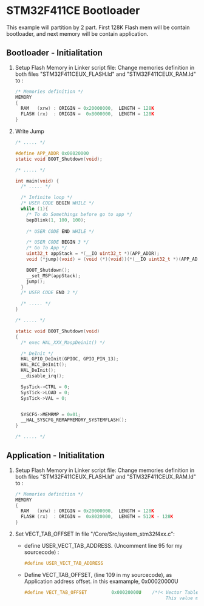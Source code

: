 # STM32F411CE Bootloader

This example will partition by 2 part. First 128K Flash mem will be contain bootloader, and next memory will be contain application.

## Bootloader - Initialitation

1. Setup Flash Memory in Linker script file:
    Change memories definition in both files "STM32F411CEUX_FLASH.ld" and "STM32F411CEUX_RAM.ld" to :

    ```c
    /* Memories definition */
    MEMORY
    {
      RAM   (xrw) : ORIGIN = 0x20000000,  LENGTH = 128K
      FLASH (rx)  : ORIGIN =  0x8000000,  LENGTH = 128K
    }

    ```

1. Write Jump

    ```c
    /* ..... */

    #define APP_ADDR 0x08020000
    static void BOOT_Shutdown(void);

    /* ..... */

    int main(void) {
      /* ..... */

      /* Infinite loop */
      /* USER CODE BEGIN WHILE */
      while (1){
        /* To do Somethings before go to app */
        bepBlink(1, 100, 100);
        
        /* USER CODE END WHILE */

        /* USER CODE BEGIN 3 */
        /* Go To App */
        uint32_t appStack = *(__IO uint32_t *)(APP_ADDR);
        void (*jump)(void) = (void (*)(void))(*(__IO uint32_t *)(APP_ADDR + 4));

        BOOT_Shutdown();
        __set_MSP(appStack);
        jump();
      }
      /* USER CODE END 3 */

      /* ..... */
    }

    /* ..... */

    static void BOOT_Shutdown(void)
    {
      /* exec HAL_XXX_MaspDeinit() */

      /* DeInit */
      HAL_GPIO_DeInit(GPIOC, GPIO_PIN_13);
      HAL_RCC_DeInit();
      HAL_DeInit();
      __disable_irq();

      SysTick->CTRL = 0;
      SysTick->LOAD = 0;
      SysTick->VAL = 0;


      SYSCFG->MEMRMP = 0x01;
      __HAL_SYSCFG_REMAPMEMORY_SYSTEMFLASH();
    }
    
    /* ..... */
    ```

## Application - Initialitation

1. Setup Flash Memory in Linker script file:
    Change memories definition in both files "STM32F411CEUX_FLASH.ld" and "STM32F411CEUX_RAM.ld" to :

    ```c
    /* Memories definition */
    MEMORY
    {
      RAM   (xrw) : ORIGIN = 0x20000000,  LENGTH = 128K
      FLASH (rx)  : ORIGIN =  0x8020000,  LENGTH = 512K - 128K
    }

    ```

1. Set VECT_TAB_OFFSET
    In file "/Core/Src/system_stm32f4xx.c":
    - define USER_VECT_TAB_ADDRESS. (Uncomment line 95 for my sourcecode) :

      ```c
      #define USER_VECT_TAB_ADDRESS
      ```

    - Define VECT_TAB_OFFSET, (line 109 in my sourcecode), as Application address offset. in this examample, 0x00020000U

      ```c
      #define VECT_TAB_OFFSET         0x00020000U    /*!< Vector Table base offset field.
                                                          This value must be a multiple of 0x200. */
      ```

